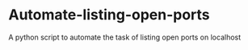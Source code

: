 # Automate-listing-open-ports
A python script to automate the task of listing open ports on localhost 
